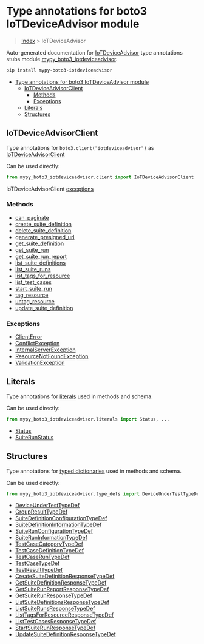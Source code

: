 # Type annotations for boto3 IoTDeviceAdvisor module

> [Index](../index.md) > IoTDeviceAdvisor

Auto-generated documentation for [IoTDeviceAdvisor](https://boto3.amazonaws.com/v1/documentation/api/latest/reference/services/iotdeviceadvisor.html#IoTDeviceAdvisor)
type annotations stubs module [mypy_boto3_iotdeviceadvisor](https://pypi.org/project/mypy-boto3-iotdeviceadvisor/).

```bash
pip install mypy-boto3-iotdeviceadvisor
```

- [Type annotations for boto3 IoTDeviceAdvisor module](#type-annotations-for-boto3-iotdeviceadvisor-module)
  - [IoTDeviceAdvisorClient](#iotdeviceadvisorclient)
    - [Methods](#methods)
    - [Exceptions](#exceptions)
  - [Literals](#literals)
  - [Structures](#structures)

## IoTDeviceAdvisorClient

Type annotations for  `boto3.client("iotdeviceadvisor")` as [IoTDeviceAdvisorClient](./client.md)

Can be used directly:

```python
from mypy_boto3_iotdeviceadvisor.client import IoTDeviceAdvisorClient
```


IoTDeviceAdvisorClient [exceptions](./client.md#exceptions)



### Methods
- [can_paginate](./client.md#can-paginate)
- [create_suite_definition](./client.md#create-suite-definition)
- [delete_suite_definition](./client.md#delete-suite-definition)
- [generate_presigned_url](./client.md#generate-presigned-url)
- [get_suite_definition](./client.md#get-suite-definition)
- [get_suite_run](./client.md#get-suite-run)
- [get_suite_run_report](./client.md#get-suite-run-report)
- [list_suite_definitions](./client.md#list-suite-definitions)
- [list_suite_runs](./client.md#list-suite-runs)
- [list_tags_for_resource](./client.md#list-tags-for-resource)
- [list_test_cases](./client.md#list-test-cases)
- [start_suite_run](./client.md#start-suite-run)
- [tag_resource](./client.md#tag-resource)
- [untag_resource](./client.md#untag-resource)
- [update_suite_definition](./client.md#update-suite-definition)




### Exceptions
- [ClientError](./client.md#clienterror)
- [ConflictException](./client.md#conflictexception)
- [InternalServerException](./client.md#internalserverexception)
- [ResourceNotFoundException](./client.md#resourcenotfoundexception)
- [ValidationException](./client.md#validationexception)










## Literals

Type annotations for [literals](./literals.md) used in methods and schema.

Can be used directly:

```python
from mypy_boto3_iotdeviceadvisor.literals import Status, ...
```

- [Status](./literals.md#status)
- [SuiteRunStatus](./literals.md#suiterunstatus)




## Structures


Type annotations for [typed dictionaries](./type_defs.md) used in methods and schema.

Can be used directly:

```python
from mypy_boto3_iotdeviceadvisor.type_defs import DeviceUnderTestTypeDef, ...
```

- [DeviceUnderTestTypeDef](./type_defs.md#deviceundertesttypedef)
- [GroupResultTypeDef](./type_defs.md#groupresulttypedef)
- [SuiteDefinitionConfigurationTypeDef](./type_defs.md#suitedefinitionconfigurationtypedef)
- [SuiteDefinitionInformationTypeDef](./type_defs.md#suitedefinitioninformationtypedef)
- [SuiteRunConfigurationTypeDef](./type_defs.md#suiterunconfigurationtypedef)
- [SuiteRunInformationTypeDef](./type_defs.md#suiteruninformationtypedef)
- [TestCaseCategoryTypeDef](./type_defs.md#testcasecategorytypedef)
- [TestCaseDefinitionTypeDef](./type_defs.md#testcasedefinitiontypedef)
- [TestCaseRunTypeDef](./type_defs.md#testcaseruntypedef)
- [TestCaseTypeDef](./type_defs.md#testcasetypedef)
- [TestResultTypeDef](./type_defs.md#testresulttypedef)
- [CreateSuiteDefinitionResponseTypeDef](./type_defs.md#createsuitedefinitionresponsetypedef)
- [GetSuiteDefinitionResponseTypeDef](./type_defs.md#getsuitedefinitionresponsetypedef)
- [GetSuiteRunReportResponseTypeDef](./type_defs.md#getsuiterunreportresponsetypedef)
- [GetSuiteRunResponseTypeDef](./type_defs.md#getsuiterunresponsetypedef)
- [ListSuiteDefinitionsResponseTypeDef](./type_defs.md#listsuitedefinitionsresponsetypedef)
- [ListSuiteRunsResponseTypeDef](./type_defs.md#listsuiterunsresponsetypedef)
- [ListTagsForResourceResponseTypeDef](./type_defs.md#listtagsforresourceresponsetypedef)
- [ListTestCasesResponseTypeDef](./type_defs.md#listtestcasesresponsetypedef)
- [StartSuiteRunResponseTypeDef](./type_defs.md#startsuiterunresponsetypedef)
- [UpdateSuiteDefinitionResponseTypeDef](./type_defs.md#updatesuitedefinitionresponsetypedef)
